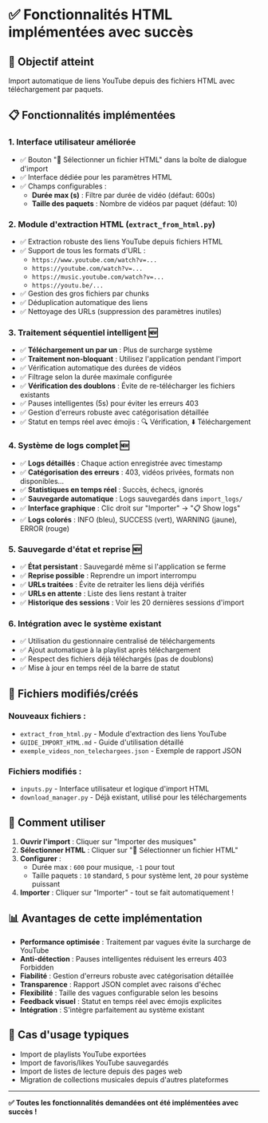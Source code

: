# ✅ Fonctionnalités HTML implémentées avec succès

## 🎯 Objectif atteint
Import automatique de liens YouTube depuis des fichiers HTML avec téléchargement par paquets.

## 📋 Fonctionnalités implémentées

### 1. **Interface utilisateur améliorée**
- ✅ Bouton "📁 Sélectionner un fichier HTML" dans la boîte de dialogue d'import
- ✅ Interface dédiée pour les paramètres HTML
- ✅ Champs configurables :
  - **Durée max (s)** : Filtre par durée de vidéo (défaut: 600s)
  - **Taille des paquets** : Nombre de vidéos par paquet (défaut: 10)

### 2. **Module d'extraction HTML** (`extract_from_html.py`)
- ✅ Extraction robuste des liens YouTube depuis fichiers HTML
- ✅ Support de tous les formats d'URL :
  - `https://www.youtube.com/watch?v=...`
  - `https://youtube.com/watch?v=...`
  - `https://music.youtube.com/watch?v=...`
  - `https://youtu.be/...`
- ✅ Gestion des gros fichiers par chunks
- ✅ Déduplication automatique des liens
- ✅ Nettoyage des URLs (suppression des paramètres inutiles)

### 3. **Traitement séquentiel intelligent** 🆕
- ✅ **Téléchargement un par un** : Plus de surcharge système
- ✅ **Traitement non-bloquant** : Utilisez l'application pendant l'import
- ✅ Vérification automatique des durées de vidéos
- ✅ Filtrage selon la durée maximale configurée
- ✅ **Vérification des doublons** : Évite de re-télécharger les fichiers existants
- ✅ Pauses intelligentes (5s) pour éviter les erreurs 403
- ✅ Gestion d'erreurs robuste avec catégorisation détaillée
- ✅ Statut en temps réel avec émojis : 🔍 Vérification, ⬇️ Téléchargement

### 4. **Système de logs complet** 🆕
- ✅ **Logs détaillés** : Chaque action enregistrée avec timestamp
- ✅ **Catégorisation des erreurs** : 403, vidéos privées, formats non disponibles...
- ✅ **Statistiques en temps réel** : Succès, échecs, ignorés
- ✅ **Sauvegarde automatique** : Logs sauvegardés dans `import_logs/`
- ✅ **Interface graphique** : Clic droit sur "Importer" → "📋 Show logs"
- ✅ **Logs colorés** : INFO (bleu), SUCCESS (vert), WARNING (jaune), ERROR (rouge)

### 5. **Sauvegarde d'état et reprise** 🆕
- ✅ **État persistant** : Sauvegardé même si l'application se ferme
- ✅ **Reprise possible** : Reprendre un import interrompu
- ✅ **URLs traitées** : Évite de retraiter les liens déjà vérifiés
- ✅ **URLs en attente** : Liste des liens restant à traiter
- ✅ **Historique des sessions** : Voir les 20 dernières sessions d'import

### 6. **Intégration avec le système existant**
- ✅ Utilisation du gestionnaire centralisé de téléchargements
- ✅ Ajout automatique à la playlist après téléchargement
- ✅ Respect des fichiers déjà téléchargés (pas de doublons)
- ✅ Mise à jour en temps réel de la barre de statut

## 🔧 Fichiers modifiés/créés

### Nouveaux fichiers :
- `extract_from_html.py` - Module d'extraction des liens YouTube
- `GUIDE_IMPORT_HTML.md` - Guide d'utilisation détaillé
- `exemple_videos_non_telechargees.json` - Exemple de rapport JSON

### Fichiers modifiés :
- `inputs.py` - Interface utilisateur et logique d'import HTML
- `download_manager.py` - Déjà existant, utilisé pour les téléchargements

## 🚀 Comment utiliser

1. **Ouvrir l'import** : Cliquer sur "Importer des musiques"
2. **Sélectionner HTML** : Cliquer sur "📁 Sélectionner un fichier HTML"
3. **Configurer** :
   - Durée max : `600` pour musique, `-1` pour tout
   - Taille paquets : `10` standard, `5` pour système lent, `20` pour système puissant
4. **Importer** : Cliquer sur "Importer" - tout se fait automatiquement !

## 📊 Avantages de cette implémentation

- **Performance optimisée** : Traitement par vagues évite la surcharge de YouTube
- **Anti-détection** : Pauses intelligentes réduisent les erreurs 403 Forbidden
- **Fiabilité** : Gestion d'erreurs robuste avec catégorisation détaillée
- **Transparence** : Rapport JSON complet avec raisons d'échec
- **Flexibilité** : Taille des vagues configurable selon les besoins
- **Feedback visuel** : Statut en temps réel avec émojis explicites
- **Intégration** : S'intègre parfaitement au système existant

## 🎵 Cas d'usage typiques

- Import de playlists YouTube exportées
- Import de favoris/likes YouTube sauvegardés
- Import de listes de lecture depuis des pages web
- Migration de collections musicales depuis d'autres plateformes

---

**✅ Toutes les fonctionnalités demandées ont été implémentées avec succès !**